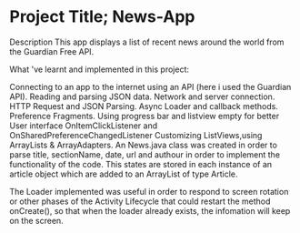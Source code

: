 # Project Title; News-App

Description
This app displays a list of recent news around the world
from the Guardian Free API.

What 've learnt and implemented in this project:


Connecting to an app to the internet using an API (here i used the Guardian API).
Reading and parsing JSON data.
Network and server connection.
HTTP Request and JSON Parsing.
Async Loader and callback methods.
Preference Fragments.
Using progress bar and listview empty for better User interface
OnItemClickListener and OnSharedPreferenceChangedListener
Customizing ListViews,using ArrayLists & ArrayAdapters.
An News.java class was created in order to parse title, sectionName, date, url and authour in order to implement the functionality of the code. This states are stored in each instance of an article object which are added to an ArrayList of type Article.

The Loader implemented was useful in order to respond to screen rotation or other phases of the Activity Lifecycle that could restart the method onCreate(), so that when the loader already exists, the infomation will keep on the screen.
